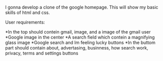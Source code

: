 I gonna develop a clone of the google homepage. This will show my basic skills of html and css.

User requirements:

*In the top should contein gmail, image, and a image of the gmail user
*Google image in the center
*A search field which contein a magnifying glass image
*Google search and Im feeling lucky buttons
*In the buttom part should contain about, advertasing, businness, how search work, privacy, terms and settings buttons
